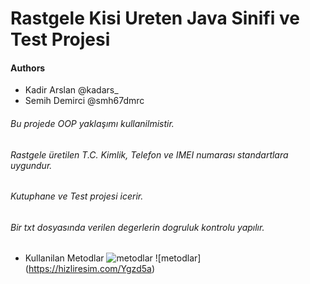 # Rastgele Kisi Ureten Java Sinifi ve Test Projesi

#### Authors 

* Kadir Arslan @kadars_
* Semih Demirci @smh67dmrc

###### Bu projede OOP yaklaşımı kullanilmistir. 
###### Rastgele üretilen T.C. Kimlik, Telefon ve IMEI numarası standartlara uygundur.
###### Kutuphane ve Test projesi icerir.
###### Bir txt dosyasında verilen degerlerin dogruluk kontrolu yapılır.

* Kullanilan Metodlar
![metodlar](https://i.hizliresim.com/Ygzd5a.png)
![metodlar] (https://hizliresim.com/Ygzd5a)